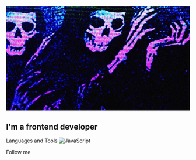 ![Header](https://github.com/ron1ndev/ron1ndev/blob/main/assets/test.jpg)

## I'm a frontend developer

Languages and Tools
![JavaScript](https://img.shields.io/badge/JavaScript-ES6-yellow?logo=javascript&logoColor=white)

Follow me